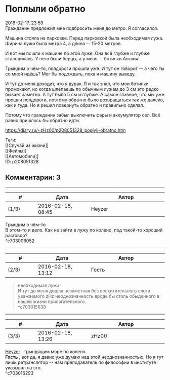 Поплыли обратно
===============

  
2016-02-17, 23:59  
 Гражданин предложил мне подбросить меня до метро. Я согласился.   
   
 Машина стояла на парковке. Перед парковкой была необходимая лужа. Ширина лужи была метра 4, а длина -- 15-20 метров.   
   
 И вот мы пошли к машине по этой луже. Она всё глубже и глубже становилась. У него были берцы, а у меня -- ботинки Англия.   
   
 Трындим о чём-то, полдороги прошли уже. И тут он говорит -- а чего ты со мной идёшь? Мог бы подождать, пока я машину выведу.   
   
 И тут до меня доходит, что я дурак. Я и так знал, что мои ботинки промокают, но когда шлёпаешь по обычным лужам до 3 см это редко бывает заметно. А тут было 5 см и глубже. А самое главное, что мы уже прошли полдороги, поэтому обратно было возвращаться так же далеко, как и туда. Но я решил повернуть обратно и правильно сделал.   
   
 Потому что гражданин забыл выключить фары и аккумулятор сел. Всё равно пришлось бы обратно идти.   
  
<https://diary.ru/~zHz00/p208051328_poplyli-obratno.htm>  
  
Теги:  
[[Случай из жизни]]  
[[Фейлы]]  
[[Автомобили]]  
ID: p208051328  


Комментарии: 3
--------------

  


---



|         #         |              Дата              |                     Автор                     |           ID           |
| --- | --- | --- | --- |
| (1/3) | 2016-02-18, 08:45 | Heyzer | c703006052 |

  
  Трындим о чём-то    
 В этом-то и дело. Как не зайти в лужу по колено, под такой-то хороший разговор?   
 ^c703006052

---



|         #         |              Дата              |                     Автор                     |           ID           |
| --- | --- | --- | --- |
| (2/3) | 2016-02-18, 13:12 | Гость | c703015638 |

  
 >необходимая лужа   
 И тут до меня дошла незаметная без восхитительного слога уважаемого zHz неоднозначность вроде бы столь обыденного в нашей жизни прилагательного.   
 ^c703015638

---



|         #         |              Дата              |                     Автор                     |           ID           |
| --- | --- | --- | --- |
| (3/3) | 2016-02-18, 13:26 | zHz00 | c703016293 |

  
  [Heyzer](http://heyzero.diary.ru "Doctor Online")  , трындящим море по колено.   
  **Гость**  , вот да, я давно уже думаю над этой неоднозначностью. Но я тут лишь ретранслятор -- нам преподаватель по философии в институте указывал на это.   
 ^c703016293